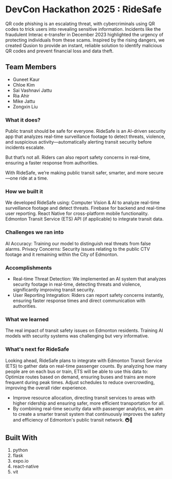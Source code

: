 # DevCon Hackathon 2025 : RideSafe

QR code phishing is an escalating threat, with cybercriminals using QR codes to trick users into revealing sensitive information. Incidents like the fraudulent Interac e-transfer in December 2023 highlighted the urgency of protecting individuals from these scams. Inspired by the rising dangers, we created Qusion to provide an instant, reliable solution to identify malicious QR codes and prevent financial loss and data theft.

## Team Members
* Guneet Kaur
* Chloe Kim
* Sai Vashnavi Jattu
* Ria Ahir
* Mike Jattu
* Zongxin Liu

### What it does? 
Public transit should be safe for everyone. RideSafe is an AI-driven security app that analyzes real-time surveillance footage to detect threats, violence, and suspicious activity—automatically alerting transit security before incidents escalate.

But that’s not all. Riders can also report safety concerns in real-time, ensuring a faster response from authorities.

With RideSafe, we’re making public transit safer, smarter, and more secure—one ride at a time.

### How we built it 
We developed RideSafe using: Computer Vision & AI to analyze real-time surveillance footage and detect threats. Firebase for backend and real-time user reporting. React Native for cross-platform mobile functionality. Edmonton Transit Service (ETS) API (if applicable) to integrate transit data.

### Challenges we ran into
AI Accuracy: Training our model to distinguish real threats from false alarms. Privacy Concerns: Security issues relating to the public CTV footage and it remaining within the City of Edmonton.

### Accomplishments 
* Real-time Threat Detection: We implemented an AI system that analyzes security footage in real-time, detecting threats and violence, significantly improving transit security.
* User Reporting Integration: Riders can report safety concerns instantly, ensuring faster response times and direct communication with authorities.

### What we learned
The real impact of transit safety issues on Edmonton residents. Training AI models with security systems was challenging but very informative.

### What's next for RideSafe
Looking ahead, RideSafe plans to integrate with Edmonton Transit Service (ETS) to gather data on real-time passenger counts. By analyzing how many people are on each bus or train, ETS will be able to use this data to:
Optimize routes based on demand, ensuring buses and trains are more frequent during peak times.
Adjust schedules to reduce overcrowding, improving the overall rider experience.
* Improve resource allocation, directing transit services to areas with higher ridership and ensuring safer, more efficient transportation for all.
* By combining real-time security data with passenger analytics, we aim to create a smarter transit system that continuously improves the safety and efficiency of Edmonton's public transit network. 🚇🚀
  
## Built With
1. python
2. flask
3. expo.io
4. react-native
5. vit
